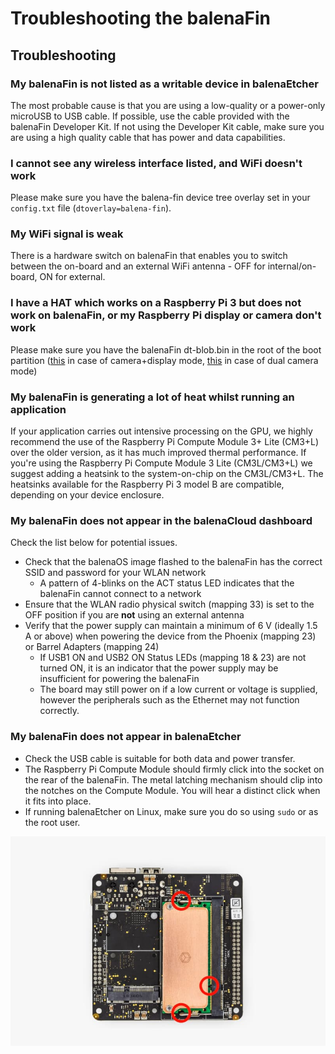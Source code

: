 # Troubleshooting the balenaFin

## Troubleshooting

### My balenaFin is not listed as a writable device in balenaEtcher

The most probable cause is that you are using a low-quality or a power-only microUSB to USB cable. If possible, use the cable provided with the balenaFin Developer Kit.
If not using the Developer Kit cable, make sure you are using a high quality cable that has power and data capabilities.

### I cannot see any wireless interface listed, and WiFi doesn't work

Please make sure you have the balena-fin device tree overlay set in your `config.txt` file (`dtoverlay=balena-fin`).

### My WiFi signal is weak

There is a hardware switch on balenaFin that enables you to switch between the on-board and an external WiFi antenna - OFF for internal/on-board, ON for external.

### I have a HAT which works on a Raspberry Pi 3 but does not work on balenaFin, or my Raspberry Pi display or camera don't work

Please make sure you have the balenaFin dt-blob.bin in the root of the boot partition ([this](https://github.com/balena-io/balena-fin/raw/master/software/dt-blob/cam0_disp0/dt-blob.bin) in case of camera+display mode, [this](https://github.com/balena-io/balena-fin/raw/master/software/dt-blob/cam0_cam1/dt-blob.bin) in case of dual camera mode)

### My balenaFin is generating a lot of heat whilst running an application

If your application carries out intensive processing on the GPU, we highly recommend the use of the Raspberry Pi Compute Module 3+ Lite (CM3+L) over the older version, as it has much improved thermal performance. If you're using the Raspberry Pi Compute Module 3 Lite (CM3L/CM3+L) we suggest adding a heatsink to the system-on-chip on the CM3L/CM3+L. The heatsinks available for the Raspberry Pi 3 model B are compatible, depending on your device enclosure.

### My balenaFin does not appear in the balenaCloud dashboard

Check the list below for potential issues.

- Check that the balenaOS image flashed to the balenaFin has the correct SSID and password for your WLAN network
  - A pattern of 4-blinks on the ACT status LED indicates that the balenaFin cannot connect to a network
- Ensure that the WLAN radio physical switch (mapping 33) is set to the OFF position if you are **not** using an external antenna
- Verify that the power supply can maintain a minimum of 6 V (ideally 1.5 A or above) when powering the device from the Phoenix (mapping 23) or Barrel Adapters (mapping 24)
  - If USB1 ON and USB2 ON Status LEDs (mapping 18 & 23) are not turned ON, it is an indicator that the power supply may be insufficient for powering the balenaFin
  - The board may still power on if a low current or voltage is supplied, however the peripherals such as the Ethernet may not function correctly.

### My balenaFin does not appear in balenaEtcher

- Check the USB cable is suitable for both data and power transfer.
- The Raspberry Pi Compute Module should firmly click into the socket on the rear of the balenaFin. The metal latching mechanism should clip into the notches on the Compute Module. You will hear a distinct click when it fits into place.
- If running balenaEtcher on Linux, make sure you do so using `sudo` or as the root user.

![Compute Module on balenaFin](../static/fin-troubleshooting-etcher.jpg)
